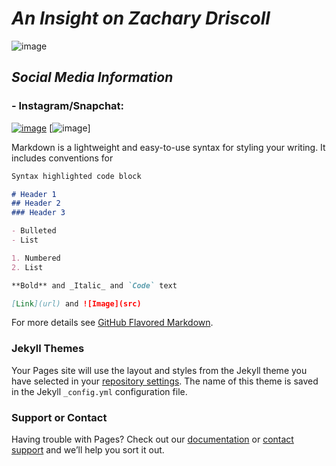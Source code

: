 # _An Insight on Zachary Driscoll_
![image](https://user-images.githubusercontent.com/65623724/83602976-89b4b480-a541-11ea-86a2-cc471706edf3.png)

## _Social Media Information_
### - Instagram/Snapchat:
[![image](https://user-images.githubusercontent.com/65623724/83605467-f3cf5880-a545-11ea-959a-dec56b0651c4.png)](https://www.instagram.com/_zach_dris_/)
 [![image](https://user-images.githubusercontent.com/65623724/83605321-b66acb00-a545-11ea-8de9-e92cc6626001.png)]


Markdown is a lightweight and easy-to-use syntax for styling your writing. It includes conventions for

```markdown
Syntax highlighted code block

# Header 1
## Header 2
### Header 3

- Bulleted
- List

1. Numbered
2. List

**Bold** and _Italic_ and `Code` text

[Link](url) and ![Image](src)
```

For more details see [GitHub Flavored Markdown](https://guides.github.com/features/mastering-markdown/).

### Jekyll Themes

Your Pages site will use the layout and styles from the Jekyll theme you have selected in your [repository settings](https://github.com/zjdriscoll/Zjdriscoll/settings). The name of this theme is saved in the Jekyll `_config.yml` configuration file.

### Support or Contact

Having trouble with Pages? Check out our [documentation](https://help.github.com/categories/github-pages-basics/) or [contact support](https://github.com/contact) and we’ll help you sort it out.
